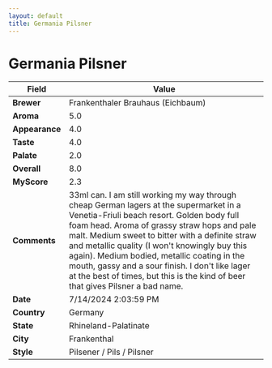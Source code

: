 ```yaml
---
layout: default
title: Germania Pilsner
---
```


# Germania Pilsner

| Field         | Value                                                                                                   |
|---------------|---------------------------------------------------------------------------------------------------------|
| **Brewer**    | Frankenthaler Brauhaus (Eichbaum)                                                                                        |
| **Aroma**     | 5.0                                                                                         |
| **Appearance**| 4.0                                                                                    |
| **Taste**     | 4.0                                                                                         |
| **Palate**    | 2.0                                                                                        |
| **Overall**   | 8.0                                                                                       |
| **MyScore**   | 2.3                                                                                       |
| **Comments**  | 33ml can. I am still working my way through cheap German lagers at the supermarket in a Venetia-Friuli beach resort. Golden body full foam head. Aroma of grassy straw hops and pale malt. Medium sweet to bitter with a definite straw and metallic quality (I won't knowingly buy this again). Medium bodied, metallic coating in the mouth, gassy and a sour finish. I don't like lager at the best of times, but this is the kind of beer that gives Pilsner a bad name.                                                                                      |
| **Date**      | 7/14/2024 2:03:59 PM                                                                                          |
| **Country**   | Germany                                                                                       |
| **State**     | Rhineland-Palatinate                                                                                         |
| **City**      | Frankenthal                                                                                          |
| **Style**     | Pilsener / Pils / Pilsner                                                                                         |
